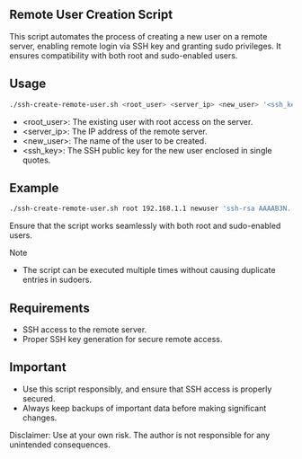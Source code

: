 ## Remote User Creation Script

This script automates the process of creating a new user on a remote server, enabling remote login via SSH key and granting sudo privileges. It ensures compatibility with both root and sudo-enabled users.

## Usage
```bash
./ssh-create-remote-user.sh <root_user> <server_ip> <new_user> '<ssh_key>'

```

- <root_user>: The existing user with root access on the server.
- <server_ip>: The IP address of the remote server.
- <new_user>: The name of the user to be created.
- <ssh_key>: The SSH public key for the new user enclosed in single quotes.

## Example
```bash
./ssh-create-remote-user.sh root 192.168.1.1 newuser 'ssh-rsa AAAAB3N....public_key_here'

```

Ensure that the script works seamlessly with both root and sudo-enabled users.

Note
- The script can be executed multiple times without causing duplicate entries in sudoers.

## Requirements
- SSH access to the remote server.
- Proper SSH key generation for secure remote access.

## Important
- Use this script responsibly, and ensure that SSH access is properly secured.
- Always keep backups of important data before making significant changes.

Disclaimer: Use at your own risk. The author is not responsible for any unintended consequences.
